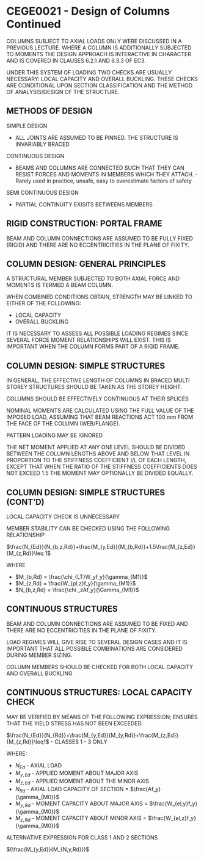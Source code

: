 # CEGE0021 - Design of Columns Continued

COLUMNS SUBJECT TO AXIAL LOADS ONLY WERE DISCUSSED IN A PREVIOUS LECTURE. WHERE A COLUMN IS ADDITIONALLY SUBJECTED TO MOMENTS THE DESIGN APPROACH IS INTERACTIVE IN CHARACTER AND IS COVERED IN CLAUSES 6.2.1 AND 6.3.3 OF EC3.

UNDER THIS SYSTEM OF LOADING TWO CHECKS ARE USUALLY NECESSARY: LOCAL CAPACITY AND OVERALL BUCKLING. THESE CHECKS ARE CONDITIONAL UPON SECTION CLASSIFICATION AND THE METHOD OF ANALYSIS/DESIGN OF THE STRUCTURE.

## METHODS OF DESIGN

SIMPLE DESIGN
- ALL JOINTS ARE ASSUMED TO BE PINNED. THE STRUCTURE IS INVARIABLY BRACED

CONTINUOUS DESIGN
- BEAMS AND COLUMNS ARE CONNECTED SUCH THAT THEY CAN RESIST FORCES AND
MOMENTS IN MEMBERS WHICH THEY
ATTACH. - Rarely used in practice, unsafe, easy to overestimate factors of safety

SEMI CONTINUOUS DESIGN
- PARTIAL CONTINUITY EXISITS BETWEENS MEMBERS

## RIGID CONSTRUCTION: PORTAL FRAME

BEAM AND COLUMN CONNECTIONS ARE ASSUMED TO BE FULLY FIXED (RIGID) AND THERE ARE NO ECCENTRICITIES IN THE PLANE OF FIXITY.

## COLUMN DESIGN: GENERAL PRINCIPLES
A STRUCTURAL MEMBER SUBJECTED TO BOTH AXIAL FORCE AND MOMENTS IS TERMED A BEAM COLUMN.

WHEN COMBINED CONDITIONS OBTAIN, STRENGTH MAY BE LINKED TO EITHER OF THE FOLLOWING:
- LOCAL CAPACITY
- OVERALL BUCKLING

IT IS NECESSARY TO ASSESS ALL POSSIBLE LOADING REGIMES SINCE SEVERAL FORCE MOMENT RELATIONSHIPS WILL EXIST. THIS IS IMPORTANT WHEN THE COLUMN FORMS PART OF A RIGID FRAME.

## COLUMN DESIGN: SIMPLE STRUCTURES
IN GENERAL, THE EFFECTIVE LENGTH OF COLUMNS IN BRACED MULTI STOREY STRUCTURES SHOULD BE TAKEN AS THE STOREY HEIGHT.

COLUMNS SHOULD BE EFFECTIVELY CONTINUOUS AT THEIR SPLICES

NOMINAL MOMENTS ARE CALCULATED USING THE FULL VALUE OF THE IMPOSED LOAD, ASSUMING THAT BEAM REACTIONS ACT 100 mm FROM THE FACE OF THE COLUMN (WEB/FLANGE).

PATTERN LOADING MAY BE IGNORED

THE NET MOMENT APPLIED AT ANY ONE LEVEL SHOULD BE DIVIDED BETWEEN THE COLUMN LENGTHS ABOVE AND BELOW THAT LEVEL IN PROPORTION TO THE STIFFNESS COEFFICIENT I/L OF EACH LENGTH, EXCEPT THAT WHEN THE RATIO OF THE STIFFNESS COEFFICIENTS DOES NOT EXCEED 1.5 THE MOMENT MAY OPTIONALLY BE DIVIDED EQUALLY.

## COLUMN DESIGN: SIMPLE STRUCTURES (CONT’D)

LOCAL CAPACITY CHECK IS UNNECESSARY

MEMBER STABILITY CAN BE CHECKED USING THE FOLLOWING RELATIONSHIP

$\frac{N_{Ed}}{N_{b,z,Rd}}+\frac{M_{y,Ed}}{M_{b,Rd}}+1.5\frac{M_{z,Ed}}{M_{z,Rd}}\leq 1$

WHERE
- $M_{b,Rd} = \frac{\chi_{LT}W_yf_y}{\gamma_{M1}}$
- $M_{z,Rd} = \frac{W_{pl,z}f_y}{\gamma_{M1}}$
- $N_{b,z,Rd} = \frac{\chi _zAf_y}{\Gamma_{M1}}$

## CONTINUOUS STRUCTURES
BEAM AND COLUMN CONNECTIONS ARE ASSUMED TO BE FIXED AND THERE ARE NO ECCENTRICITIES IN THE PLANE OF FIXITY.

LOAD REGIMES WILL GIVE RISE TO SEVERAL DESIGN CASES AND IT IS IMPORTANT THAT ALL POSSIBLE COMBINATIONS ARE CONSIDERED DURING MEMBER SIZING.

COLUMN MEMBERS SHOULD BE CHECKED FOR BOTH LOCAL CAPACITY AND OVERALL BUCKLING

## CONTINUOUS STRUCTURES: LOCAL CAPACITY CHECK

MAY BE VERIFIED BY MEANS OF THE FOLLOWING EXPRESSION; ENSURES THAT THE YIELD STRESS HAS NOT BEEN EXCEEDED.

$\frac{N_{Ed}}{N_{Rd}}+\frac{M_{y,Ed}}{M_{y,Rd}}+\frac{M_{z,Ed}}{M_{z,Rd}}\leq1$ - CLASSES 1 - 3 ONLY

WHERE:
- $N_{Ed}$ - AXIAL LOAD
- $M_{y,Ed}$ - APPLIED MOMENT ABOUT MAJOR AXIS
- $M_{z,Ed}$ - APPLIED MOMENT ABOUT THE MINOR AXIS
- $N_{Rd}$ - AXIAL LOAD CAPACITY OF SECTION = $\frac{Af_y}{\gamma_{M0}}$
- $M_{y,Rd}$ - MOMENT CAPACITY ABOUT MAJOR AXIS = $\frac{W_{el,y}f_y}{\gamma_{M0}}$
- $M_{z,Rd}$ - MOMENT CAPACITY ABOUT MINOR AXIS = $\frac{W_{el,z}f_y}{\gamma_{M0}}$

ALTERNATIVE EXPRESSION FOR CLASS 1 AND 2 SECTIONS

$(\frac{M_{y,Ed}}{M_{N,y,Rd}})$
